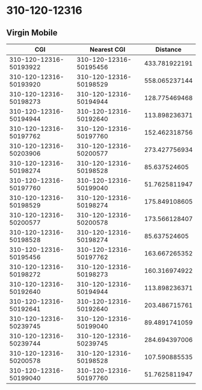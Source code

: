 # 310-120-12316
## Virgin Mobile


| CGI | Nearest CGI | Distance |
|-----|-------------|----------|
| 310-120-12316-50193922 | 310-120-12316-50195456 | 433.781922191 |
| 310-120-12316-50193920 | 310-120-12316-50198529 | 558.065237144 |
| 310-120-12316-50198273 | 310-120-12316-50194944 | 128.775469468 |
| 310-120-12316-50194944 | 310-120-12316-50192640 | 113.898236371 |
| 310-120-12316-50197762 | 310-120-12316-50197760 | 152.462318756 |
| 310-120-12316-50203906 | 310-120-12316-50200577 | 273.427756934 |
| 310-120-12316-50198274 | 310-120-12316-50198528 | 85.637524605 |
| 310-120-12316-50197760 | 310-120-12316-50199040 | 51.7625811947 |
| 310-120-12316-50198529 | 310-120-12316-50198274 | 175.849108605 |
| 310-120-12316-50200577 | 310-120-12316-50200578 | 173.566128407 |
| 310-120-12316-50198528 | 310-120-12316-50198274 | 85.637524605 |
| 310-120-12316-50195456 | 310-120-12316-50197762 | 163.667265352 |
| 310-120-12316-50198272 | 310-120-12316-50198273 | 160.316974922 |
| 310-120-12316-50192640 | 310-120-12316-50194944 | 113.898236371 |
| 310-120-12316-50192641 | 310-120-12316-50192640 | 203.486715761 |
| 310-120-12316-50239745 | 310-120-12316-50199040 | 89.4891741059 |
| 310-120-12316-50239744 | 310-120-12316-50239745 | 284.694397006 |
| 310-120-12316-50200578 | 310-120-12316-50198528 | 107.590885535 |
| 310-120-12316-50199040 | 310-120-12316-50197760 | 51.7625811947 |

